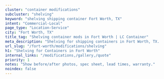 ```yaml
---
cluster: "container modifications"
subcluster: "shelving"
keyword: "shelving shipping container Fort Worth, TX"
intent: "Commercial-Local"
page_type: "Location-Service"
city: "Fort Worth, TX"
title_tag: "Shelving container mods in Fort Worth | LC Container"
meta_description: "Shelving for shipping containers in Fort Worth, TX. Local fabrication & pro install. LC Container — Since 2003. Get a quote."
url_slug: "/fort-worth/modifications/shelving"
h1: "Shelving for Containers in Fort Worth"
internal_links: "/modifications,/gallery,/quote"
priority: 1
notes: "Show before/after photos, spec sheet, lead times, warranty."
noindex: false
---
```


<!-- TODO: Add unique city/inventory copy, images, and internal links here. -->
